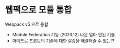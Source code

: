 # 웹팩으로 모듈 통합

Webpack v5 으로 통합
- Module Federation 기능 (2020.12) 나온 얼마 안된 기술   
- 마이크로 프론트의 기술에 대한 갈증을 해결해줄 수 있는?!

